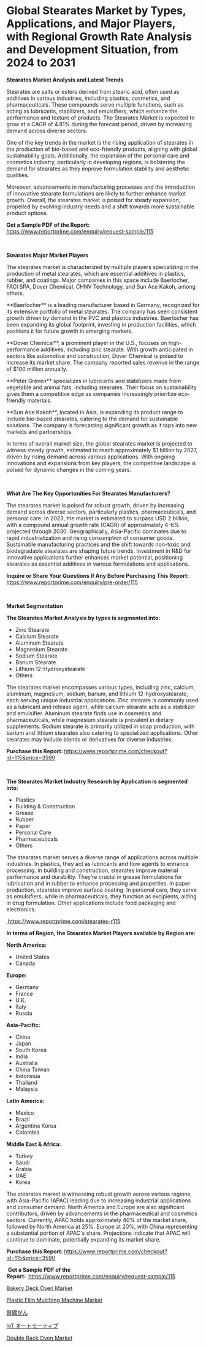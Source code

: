 <p><h1>Global Stearates Market by Types, Applications, and Major Players, with Regional Growth Rate Analysis and Development Situation, from 2024 to 2031</h1></p><p><strong>Stearates Market Analysis and Latest Trends</strong></p>
<p><p>Stearates are salts or esters derived from stearic acid, often used as additives in various industries, including plastics, cosmetics, and pharmaceuticals. These compounds serve multiple functions, such as acting as lubricants, stabilizers, and emulsifiers, which enhance the performance and texture of products. The Stearates Market is expected to grow at a CAGR of 4.81% during the forecast period, driven by increasing demand across diverse sectors.</p><p>One of the key trends in the market is the rising application of stearates in the production of bio-based and eco-friendly products, aligning with global sustainability goals. Additionally, the expansion of the personal care and cosmetics industry, particularly in developing regions, is bolstering the demand for stearates as they improve formulation stability and aesthetic qualities. </p><p>Moreover, advancements in manufacturing processes and the introduction of innovative stearate formulations are likely to further enhance market growth. Overall, the stearates market is poised for steady expansion, propelled by evolving industry needs and a shift towards more sustainable product options.</p></p>
<p><strong>Get a Sample PDF of the Report:&nbsp;</strong> <a href="https://www.reportprime.com/enquiry/request-sample/115">https://www.reportprime.com/enquiry/request-sample/115</a></p>
<p>&nbsp;</p>
<p><strong>Stearates Major Market Players</strong></p>
<p><p>The stearates market is characterized by multiple players specializing in the production of metal stearates, which are essential additives in plastics, rubber, and coatings. Major companies in this space include Baerlocher, FACI SPA, Dover Chemical, CHNV Technology, and Sun Ace Kakoh, among others.</p><p>**Baerlocher** is a leading manufacturer based in Germany, recognized for its extensive portfolio of metal stearates. The company has seen consistent growth driven by demand in the PVC and plastics industries. Baerlocher has been expanding its global footprint, investing in production facilities, which positions it for future growth in emerging markets. </p><p>**Dover Chemical**, a prominent player in the U.S., focuses on high-performance additives, including zinc stearate. With growth anticipated in sectors like automotive and construction, Dover Chemical is poised to increase its market share. The company reported sales revenue in the range of $100 million annually.</p><p>**Peter Greven** specializes in lubricants and stabilizers made from vegetable and animal fats, including stearates. Their focus on sustainability gives them a competitive edge as companies increasingly prioritize eco-friendly materials. </p><p>**Sun Ace Kakoh**, located in Asia, is expanding its product range to include bio-based stearates, catering to the demand for sustainable solutions. The company is forecasting significant growth as it taps into new markets and partnerships.</p><p>In terms of overall market size, the global stearates market is projected to witness steady growth, estimated to reach approximately $1 billion by 2027, driven by rising demand across various applications. With ongoing innovations and expansions from key players, the competitive landscape is poised for dynamic changes in the coming years.</p></p>
<p>&nbsp;</p>
<p><strong>What Are The Key Opportunities For Stearates Manufacturers?</strong></p>
<p><p>The stearates market is poised for robust growth, driven by increasing demand across diverse sectors, particularly plastics, pharmaceuticals, and personal care. In 2023, the market is estimated to surpass USD 2 billion, with a compound annual growth rate (CAGR) of approximately 4-6% projected through 2030. Geographically, Asia-Pacific dominates due to rapid industrialization and rising consumption of consumer goods. Sustainable manufacturing practices and the shift towards non-toxic and biodegradable stearates are shaping future trends. Investment in R&D for innovative applications further enhances market potential, positioning stearates as essential additives in various formulations and applications.</p></p>
<p><strong>Inquire or Share Your Questions If Any Before Purchasing This Report:</strong> <a href="https://www.reportprime.com/enquiry/pre-order/115">https://www.reportprime.com/enquiry/pre-order/115</a></p>
<p>&nbsp;</p>
<p><strong>Market Segmentation</strong></p>
<p><strong>The Stearates Market Analysis by types is segmented into:</strong></p>
<p><ul><li>Zinc Stearate</li><li>Calcium Stearate</li><li>Aluminum Stearate</li><li>Magnesium Stearate</li><li>Sodium Stearate</li><li>Barium Stearate</li><li>Lithium 12-Hydroxystearate</li><li>Others</li></ul></p>
<p><p>The stearates market encompasses various types, including zinc, calcium, aluminum, magnesium, sodium, barium, and lithium 12-hydroxystearate, each serving unique industrial applications. Zinc stearate is commonly used as a lubricant and release agent, while calcium stearate acts as a stabilizer and emulsifier. Aluminum stearate finds use in cosmetics and pharmaceuticals, while magnesium stearate is prevalent in dietary supplements. Sodium stearate is primarily utilized in soap production, with barium and lithium stearates also catering to specialized applications. Other stearates may include blends or derivatives for diverse industries.</p></p>
<p><strong>Purchase this Report:&nbsp;</strong><a href="https://www.reportprime.com/checkout?id=115&price=3590">https://www.reportprime.com/checkout?id=115&price=3590</a></p>
<p>&nbsp;</p>
<p><strong>The Stearates Market Industry Research by Application is segmented into:</strong></p>
<p><ul><li>Plastics</li><li>Building & Construction</li><li>Grease</li><li>Rubber</li><li>Paper</li><li>Personal Care</li><li>Pharmaceuticals</li><li>Others</li></ul></p>
<p><p>The stearates market serves a diverse range of applications across multiple industries. In plastics, they act as lubricants and flow agents to enhance processing. In building and construction, stearates improve material performance and durability. They’re crucial in grease formulations for lubrication and in rubber to enhance processing and properties. In paper production, stearates improve surface coating. In personal care, they serve as emulsifiers, while in pharmaceuticals, they function as excipients, aiding in drug formulation. Other applications include food packaging and electronics.</p></p>
<p><a href="https://www.reportprime.com/stearates-r115">&nbsp;https://www.reportprime.com/stearates-r115</a></p>
<p><strong>In terms of Region, the Stearates Market Players available by Region are:</strong></p>
<p>
    <p> <strong> North America: </strong>
        <ul>
            <li>United States</li>
            <li>Canada</li>
        </ul>
        </p> 
    <p> <strong> Europe: </strong>
        <ul>
            <li>Germany</li>
            <li>France</li>
            <li>U.K.</li>
            <li>Italy</li>
            <li>Russia</li>
        </ul>
        </p> 
    <p> <strong> Asia-Pacific: </strong>
        <ul>
            <li>China</li>
            <li>Japan</li>
            <li>South Korea</li>
            <li>India</li>
            <li>Australia</li>
            <li>China Taiwan</li>
            <li>Indonesia</li>
            <li>Thailand</li>
            <li>Malaysia</li>
        </ul>
        </p> 
    <p> <strong> Latin America: </strong>
        <ul>
            <li>Mexico</li>
            <li>Brazil</li>
            <li>Argentina Korea</li>
            <li>Colombia</li>
        </ul>
        </p> 
    <p> <strong> Middle East & Africa: </strong>
        <ul>
            <li>Turkey</li>
            <li>Saudi</li>
            <li>Arabia</li>
            <li>UAE</li>
            <li>Korea</li>
        </ul>
    </p>
    </p>
<p><p>The stearates market is witnessing robust growth across various regions, with Asia-Pacific (APAC) leading due to increasing industrial applications and consumer demand. North America and Europe are also significant contributors, driven by advancements in the pharmaceutical and cosmetics sectors. Currently, APAC holds approximately 40% of the market share, followed by North America at 25%, Europe at 20%, with China representing a substantial portion of APAC's share. Projections indicate that APAC will continue to dominate, potentially expanding its market share.</p></p>
<p><strong>Purchase this Report: </strong><a href="https://www.reportprime.com/checkout?id=115&price=3590">https://www.reportprime.com/checkout?id=115&price=3590</a></p>
<p>&nbsp;<strong>Get a Sample PDF of the Report:&nbsp;&nbsp;</strong><a href="https://www.reportprime.com/enquiry/request-sample/115">https://www.reportprime.com/enquiry/request-sample/115</a></p>
<p><strong></strong></p>
<p><p><a href="https://medium.com/@mayekuhic78/evaluating-global-bakery-deck-oven-market-trends-and-growth-opportunities-by-region-type-cc35c4ffd846">Bakery Deck Oven Market</a></p><p><a href="https://issuu.com/reportprime-2/docs/plastic-film-mulching-machine-marke_aeb1553ff05720">Plastic Film Mulching Machine Market</a></p><p><a href="https://medium.com/@sheilabruen2023/%E3%82%A4%E3%83%8E%E3%83%99%E3%83%BC%E3%82%B7%E3%83%A7%E3%83%B3%E3%81%AE%E6%9C%AA%E6%9D%A5-%E3%82%B0%E3%83%AD%E3%83%BC%E3%83%90%E3%83%AB%E8%85%8E%E8%87%93%E3%81%8C%E3%82%93%E5%B8%82%E5%A0%B4%E3%81%AE%E6%88%90%E9%95%B7%E3%81%A8%E6%A9%9F%E4%BC%9A-2024%E5%B9%B4-2031%E5%B9%B4-c5a574c917ef">腎臓がん</a></p><p><a href="https://medium.com/@sheilabruen2023/iot%E8%87%AA%E5%8B%95%E8%BB%8A%E5%B8%82%E5%A0%B4-%E6%A5%AD%E7%95%8C%E3%81%AE%E5%8B%95%E5%90%91-%E6%88%90%E9%95%B7%E3%81%AE%E8%BB%8C%E8%B7%A1%E3%81%A8%E3%82%B0%E3%83%AD%E3%83%BC%E3%83%90%E3%83%AB%E5%B8%82%E5%A0%B4-ec979a0726f6">IoT オートモーティブ</a></p><p><a href="https://medium.com/@mayekuhic78/strategic-market-insights-navigating-the-global-double-rack-oven-market-landscape-2024-2031-2a7678520583">Double Rack Oven Market</a></p></p>